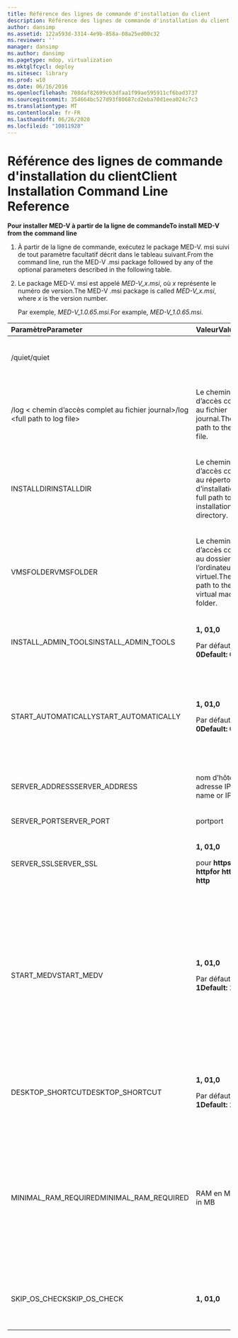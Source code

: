 ```yaml
---
title: Référence des lignes de commande d'installation du client
description: Référence des lignes de commande d'installation du client
author: dansimp
ms.assetid: 122a593d-3314-4e9b-858a-08a25ed00c32
ms.reviewer: ''
manager: dansimp
ms.author: dansimp
ms.pagetype: mdop, virtualization
ms.mktglfcycl: deploy
ms.sitesec: library
ms.prod: w10
ms.date: 06/16/2016
ms.openlocfilehash: 708daf82699c63dfaa1f99ae595911cf6bad3737
ms.sourcegitcommit: 354664bc527d93f80687cd2eba70d1eea024c7c3
ms.translationtype: MT
ms.contentlocale: fr-FR
ms.lasthandoff: 06/26/2020
ms.locfileid: "10811928"
---
```

# <span data-ttu-id="d3396-103">Référence des lignes de commande d'installation du client</span><span class="sxs-lookup"><span data-stu-id="d3396-103">Client Installation Command Line Reference</span></span>


**<span data-ttu-id="d3396-104">Pour installer MED-V à partir de la ligne de commande</span><span class="sxs-lookup"><span data-stu-id="d3396-104">To install MED-V from the command line</span></span>**

1.  <span data-ttu-id="d3396-105">À partir de la ligne de commande, exécutez le package MED-V. msi suivi de tout paramètre facultatif décrit dans le tableau suivant.</span><span class="sxs-lookup"><span data-stu-id="d3396-105">From the command line, run the MED-V .msi package followed by any of the optional parameters described in the following table.</span></span>

2.  <span data-ttu-id="d3396-106">Le package MED-V. msi est appelé *MED-V\_x.msi*, où *x* représente le numéro de version.</span><span class="sxs-lookup"><span data-stu-id="d3396-106">The MED-V .msi package is called *MED-V\_x.msi*, where *x* is the version number.</span></span>

    <span data-ttu-id="d3396-107">Par exemple, *MED-V\_1.0.65.msi*.</span><span class="sxs-lookup"><span data-stu-id="d3396-107">For example, *MED-V\_1.0.65.msi*.</span></span>

<table>
<colgroup>
<col width="33%" />
<col width="33%" />
<col width="33%" />
</colgroup>
<thead>
<tr class="header">
<th align="left"><span data-ttu-id="d3396-108">Paramètre</span><span class="sxs-lookup"><span data-stu-id="d3396-108">Parameter</span></span></th>
<th align="left"><span data-ttu-id="d3396-109">Valeur</span><span class="sxs-lookup"><span data-stu-id="d3396-109">Value</span></span></th>
<th align="left"><span data-ttu-id="d3396-110">Description</span><span class="sxs-lookup"><span data-stu-id="d3396-110">Description</span></span></th>
</tr>
</thead>
<tbody>
<tr class="odd">
<td align="left"><p><span data-ttu-id="d3396-111">/quiet</span><span class="sxs-lookup"><span data-stu-id="d3396-111">/quiet</span></span></p></td>
<td align="left"><p></p></td>
<td align="left"><p><span data-ttu-id="d3396-112">Installation silencieuse</span><span class="sxs-lookup"><span data-stu-id="d3396-112">Silent installation</span></span></p></td>
</tr>
<tr class="even">
<td align="left"><p><span data-ttu-id="d3396-113">/log &lt; chemin d’accès complet au fichier journal&gt;</span><span class="sxs-lookup"><span data-stu-id="d3396-113">/log &lt;full path to log file&gt;</span></span></p></td>
<td align="left"><p><span data-ttu-id="d3396-114">Le chemin d’accès complet au fichier journal.</span><span class="sxs-lookup"><span data-stu-id="d3396-114">The full path to the log file.</span></span></p></td>
<td align="left"><p></p></td>
</tr>
<tr class="odd">
<td align="left"><p><span data-ttu-id="d3396-115">INSTALLDIR</span><span class="sxs-lookup"><span data-stu-id="d3396-115">INSTALLDIR</span></span></p></td>
<td align="left"><p><span data-ttu-id="d3396-116">Le chemin d’accès complet au répertoire d’installation.</span><span class="sxs-lookup"><span data-stu-id="d3396-116">The full path to the installation directory.</span></span></p></td>
<td align="left"><p></p></td>
</tr>
<tr class="even">
<td align="left"><p><span data-ttu-id="d3396-117">VMSFOLDER</span><span class="sxs-lookup"><span data-stu-id="d3396-117">VMSFOLDER</span></span></p></td>
<td align="left"><p><span data-ttu-id="d3396-118">Le chemin d’accès complet au dossier de l’ordinateur virtuel.</span><span class="sxs-lookup"><span data-stu-id="d3396-118">The full path to the virtual machine folder.</span></span></p></td>
<td align="left"><p></p></td>
</tr>
<tr class="odd">
<td align="left"><p><span data-ttu-id="d3396-119">INSTALL_ADMIN_TOOLS</span><span class="sxs-lookup"><span data-stu-id="d3396-119">INSTALL_ADMIN_TOOLS</span></span></p></td>
<td align="left"><p><strong><span data-ttu-id="d3396-120">1, 0</span><span class="sxs-lookup"><span data-stu-id="d3396-120">1,0</span></span></strong></p>
<p><span data-ttu-id="d3396-121">Par défaut: <strong> 0</span><span class="sxs-lookup"><span data-stu-id="d3396-121">Default: <strong>0</span></span></strong></p></td>
<td align="left"><p><span data-ttu-id="d3396-122">Installe les outils d’administration de MED-V.</span><span class="sxs-lookup"><span data-stu-id="d3396-122">Installs MED-V administration tools.</span></span></p></td>
</tr>
<tr class="even">
<td align="left"><p><span data-ttu-id="d3396-123">START_AUTOMATICALLY</span><span class="sxs-lookup"><span data-stu-id="d3396-123">START_AUTOMATICALLY</span></span></p></td>
<td align="left"><p><strong><span data-ttu-id="d3396-124">1, 0</span><span class="sxs-lookup"><span data-stu-id="d3396-124">1,0</span></span></strong></p>
<p><span data-ttu-id="d3396-125">Par défaut: <strong> 0</span><span class="sxs-lookup"><span data-stu-id="d3396-125">Default: <strong>0</span></span></strong></p></td>
<td align="left"><p><span data-ttu-id="d3396-126">Démarre automatiquement le client MED-V chaque fois que l’utilisateur ouvre une session Windows.</span><span class="sxs-lookup"><span data-stu-id="d3396-126">Automatically starts MED-V client every time the user logs on to Windows.</span></span></p></td>
</tr>
<tr class="odd">
<td align="left"><p><span data-ttu-id="d3396-127">SERVER_ADDRESS</span><span class="sxs-lookup"><span data-stu-id="d3396-127">SERVER_ADDRESS</span></span></p></td>
<td align="left"><p><span data-ttu-id="d3396-128">nom d’hôte ou adresse IP</span><span class="sxs-lookup"><span data-stu-id="d3396-128">host name or IP</span></span></p></td>
<td align="left"><p></p></td>
</tr>
<tr class="even">
<td align="left"><p><span data-ttu-id="d3396-129">SERVER_PORT</span><span class="sxs-lookup"><span data-stu-id="d3396-129">SERVER_PORT</span></span></p></td>
<td align="left"><p><span data-ttu-id="d3396-130">port</span><span class="sxs-lookup"><span data-stu-id="d3396-130">port</span></span></p></td>
<td align="left"><p></p></td>
</tr>
<tr class="odd">
<td align="left"><p><span data-ttu-id="d3396-131">SERVER_SSL</span><span class="sxs-lookup"><span data-stu-id="d3396-131">SERVER_SSL</span></span></p></td>
<td align="left"><p><strong><span data-ttu-id="d3396-132">1, 0</span><span class="sxs-lookup"><span data-stu-id="d3396-132">1,0</span></span></strong></p>
<p><span data-ttu-id="d3396-133">pour <strong> https </strong> ou <strong> http</span><span class="sxs-lookup"><span data-stu-id="d3396-133">for <strong>https</strong> or <strong>http</span></span></strong></p></td>
<td align="left"><p></p></td>
</tr>
<tr class="even">
<td align="left"><p><span data-ttu-id="d3396-134">START_MEDV</span><span class="sxs-lookup"><span data-stu-id="d3396-134">START_MEDV</span></span></p></td>
<td align="left"><p><strong><span data-ttu-id="d3396-135">1, 0</span><span class="sxs-lookup"><span data-stu-id="d3396-135">1,0</span></span></strong></p>
<p><span data-ttu-id="d3396-136">Par défaut: <strong> 1</span><span class="sxs-lookup"><span data-stu-id="d3396-136">Default: <strong>1</span></span></strong></p></td>
<td align="left"><p><span data-ttu-id="d3396-137">Démarre MED-V à la fin de l’installation de MED-V.</span><span class="sxs-lookup"><span data-stu-id="d3396-137">Starts MED-V at the completion of the MED-V installation.</span></span></p>
<div class="alert">
<strong><span data-ttu-id="d3396-138">Remarque</span><span class="sxs-lookup"><span data-stu-id="d3396-138">Note</span></span></strong><br/><p><span data-ttu-id="d3396-139">Nous vous conseillons de définir START_MEDV = 0 si MED-V est installé par le système.</span><span class="sxs-lookup"><span data-stu-id="d3396-139">It is recommended to set START_MEDV=0 in case MED-V is installed by the system.</span></span></p>
</div>
<div>

</div></td>
</tr>
<tr class="odd">
<td align="left"><p><span data-ttu-id="d3396-140">DESKTOP_SHORTCUT</span><span class="sxs-lookup"><span data-stu-id="d3396-140">DESKTOP_SHORTCUT</span></span></p></td>
<td align="left"><p><strong><span data-ttu-id="d3396-141">1, 0</span><span class="sxs-lookup"><span data-stu-id="d3396-141">1,0</span></span></strong></p>
<p><span data-ttu-id="d3396-142">Par défaut: <strong> 1</span><span class="sxs-lookup"><span data-stu-id="d3396-142">Default: <strong>1</span></span></strong></p></td>
<td align="left"><p><span data-ttu-id="d3396-143">Crée un raccourci sur le bureau, qui démarre le client MED-V.</span><span class="sxs-lookup"><span data-stu-id="d3396-143">Creates a shortcut on the desktop, which starts MED-V client.</span></span></p></td>
</tr>
<tr class="even">
<td align="left"><p><span data-ttu-id="d3396-144">MINIMAL_RAM_REQUIRED</span><span class="sxs-lookup"><span data-stu-id="d3396-144">MINIMAL_RAM_REQUIRED</span></span></p></td>
<td align="left"><p><span data-ttu-id="d3396-145">RAM en Mo</span><span class="sxs-lookup"><span data-stu-id="d3396-145">RAM in MB</span></span></p></td>
<td align="left"><p><span data-ttu-id="d3396-146">Lors de l’installation de MED-V, vérifie si le nombre minimal de RAM est spécifié pour l’ordinateur.</span><span class="sxs-lookup"><span data-stu-id="d3396-146">When installing MED-V, checks whether the computer has the minimum amount of RAM specified.</span></span> <span data-ttu-id="d3396-147">Si ce n’est pas le cas, l’installation a été annulée.</span><span class="sxs-lookup"><span data-stu-id="d3396-147">If not, installation is aborted.</span></span></p></td>
</tr>
<tr class="odd">
<td align="left"><p><span data-ttu-id="d3396-148">SKIP_OS_CHECK</span><span class="sxs-lookup"><span data-stu-id="d3396-148">SKIP_OS_CHECK</span></span></p></td>
<td align="left"><p><strong><span data-ttu-id="d3396-149">1, 0</span><span class="sxs-lookup"><span data-stu-id="d3396-149">1,0</span></span></strong></p></td>
<td align="left"><p><span data-ttu-id="d3396-150">Omet la validation du système d’exploitation.</span><span class="sxs-lookup"><span data-stu-id="d3396-150">Omits the operating system validation.</span></span></p></td>
</tr>
</tbody>
</table>











